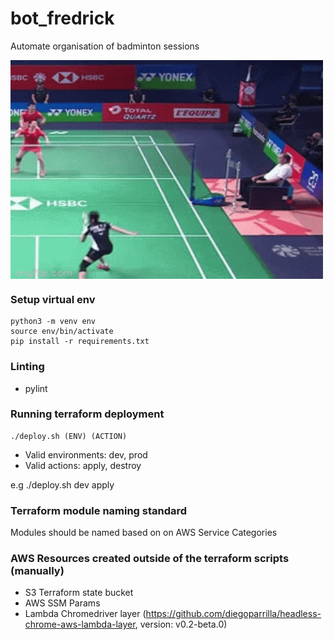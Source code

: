# bot_fredrick
Automate organisation of badminton sessions

<p><img align="center" alt="GIF" src="https://github.com/jus-ty/bot_fredrick/blob/main/baddy.gif" width="500" height="350" /></p>

### Setup virtual env
```
python3 -m venv env
source env/bin/activate
pip install -r requirements.txt
```

### Linting
- pylint

### Running terraform deployment
```
./deploy.sh (ENV) (ACTION)
```
- Valid environments: dev, prod
- Valid actions: apply, destroy

e.g ./deploy.sh dev apply

### Terraform module naming standard

Modules should be named based on on AWS Service Categories

### AWS Resources created outside of the terraform scripts (manually)
- S3 Terraform state bucket
- AWS SSM Params
- Lambda Chromedriver layer (https://github.com/diegoparrilla/headless-chrome-aws-lambda-layer, version: v0.2-beta.0)
